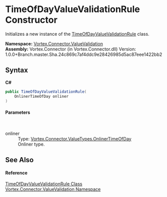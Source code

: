 # TimeOfDayValueValidationRule Constructor 
 

Initializes a new instance of the <a href="T_Vortex_Connector_ValueValidation_TimeOfDayValueValidationRule.md">TimeOfDayValueValidationRule</a> class.

**Namespace:**&nbsp;<a href="N_Vortex_Connector_ValueValidation.md">Vortex.Connector.ValueValidation</a><br />**Assembly:**&nbsp;Vortex.Connector (in Vortex.Connector.dll) Version: 1.0.0+Branch.master.Sha.24c869c7af4ddc9e28426985d5ac87eee1422bb2

## Syntax

**C#**<br />
``` C#
public TimeOfDayValueValidationRule(
	OnlinerTimeOfDay onliner
)
```


#### Parameters
&nbsp;<dl><dt>onliner</dt><dd>Type: <a href="T_Vortex_Connector_ValueTypes_OnlinerTimeOfDay.md">Vortex.Connector.ValueTypes.OnlinerTimeOfDay</a><br />Onliner type.</dd></dl>

## See Also


#### Reference
<a href="T_Vortex_Connector_ValueValidation_TimeOfDayValueValidationRule.md">TimeOfDayValueValidationRule Class</a><br /><a href="N_Vortex_Connector_ValueValidation.md">Vortex.Connector.ValueValidation Namespace</a><br />